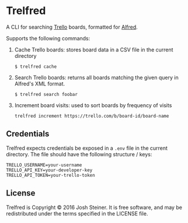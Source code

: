 # Trelfred

A CLI for searching [Trello] boards, formatted for [Alfred].

[Trello]: https://trello.com
[Alfred]: https://www.alfredapp.com/

Supports the following commands:

1. Cache Trello boards: stores board data in a CSV file in the current directory

   ```
   $ trelfred cache
   ```

1. Search Trello boards: returns all boards matching the given query in
   Alfred's XML format.

   ```
   $ trelfred search foobar
   ```

1. Increment board visits: used to sort boards by frequency of visits

   ```
   trelfred increment https://trello.com/b/board-id/board-name
   ```

## Credentials

Trelfred expects credentials be exposed in a `.env` file in the current
directory. The file should have the following structure / keys:

```
TRELLO_USERNAME=your-username
TRELLO_API_KEY=your-developer-key
TRELLO_API_TOKEN=your-trello-token
```

## License

Trelfred is Copyright © 2016 Josh Steiner. It is free software, and
may be redistributed under the terms specified in the LICENSE file.
